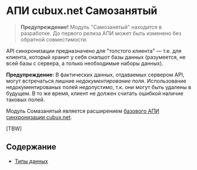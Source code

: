 АПИ cubux.net Самозанятый
=========================

> **Предупреждение!** Модуль "Самозанятый" находится в разработке. До первого
> релиза АПИ может быть изменено без обратной совместимости.

API синхронизации предназначено для "толстого клиента" — т.е. для
клиента, который хранит у себя снапшот базы данных (разумеется, не всей
базы с сервера, а только необходимые наборы данных).

**Предупреждение:** В фактических данных, отдаваемых сервером API, могут
встречаться лишние _недокументирование_ поля. Использование
недокументированых полей недопустимо, т.к. они могут быть удалены в
будущем. В то же время, клиент не должен считать ошибкой наличие таковых
полей.

Модуль Сомазанятый является расширением
[базового АПИ синхронизации cubux.net](https://github.com/cubux-net/cubux-net-api-v2).

\[TBW]


Содержание
----------

*   [Типы данных](type/README.md)
